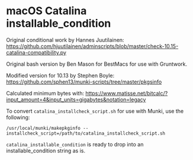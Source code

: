 # macOS Catalina installable_condition

Original conditional work by Hannes Juutilainen: https://github.com/hjuutilainen/adminscripts/blob/master/check-10.15-catalina-compatibility.py

Original bash version by Ben Mason for BestMacs for use with Gruntwork.

Modified version for 10.13 by Stephen Boyle: https://github.com/sphen13/munki-scripts/tree/master/pkgsinfo

Calculated minimum bytes with: https://www.matisse.net/bitcalc/?input_amount=4&input_units=gigabytes&notation=legacy

To convert `catalina_installcheck_script.sh` for use with Munki, use the following:

	/usr/local/munki/makepkginfo --installcheck_script=/path/to/catalina_installcheck_script.sh

`catalina_installable_condition` is ready to drop into an installable_condition string as is.
